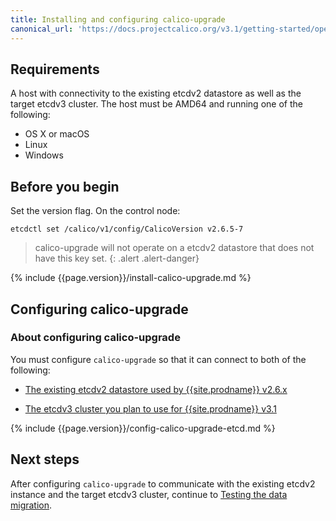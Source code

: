 ```yaml
---
title: Installing and configuring calico-upgrade
canonical_url: 'https://docs.projectcalico.org/v3.1/getting-started/openstack/upgrade/setup'
---
```


## Requirements

A host with connectivity to the existing etcdv2 datastore as well as the
target etcdv3 cluster. The host must be AMD64 and running one of the following:

- OS X or macOS
- Linux
- Windows

## Before you begin

Set the version flag.  On the control node:
```
etcdctl set /calico/v1/config/CalicoVersion v2.6.5-7
```

> calico-upgrade will not operate on a etcdv2 datastore that does not have this key set.
{: .alert .alert-danger}

{% include {{page.version}}/install-calico-upgrade.md %}

## Configuring calico-upgrade

### About configuring calico-upgrade

You must configure `calico-upgrade` so that it can connect to both of the
following:

- [The existing etcdv2 datastore used by {{site.prodname}} v2.6.x](#configuring-calico-upgrade-to-connect-to-the-etcdv2-datastore)

- [The etcdv3 cluster you plan to use for {{site.prodname}} v3.1](#configuring-calico-upgrade-to-connect-to-the-etcdv3-cluster)

{% include {{page.version}}/config-calico-upgrade-etcd.md %}


  
## Next steps

After configuring `calico-upgrade` to communicate with the existing etcdv2 instance
and the target etcdv3 cluster, continue to [Testing the data migration](/{{page.version}}/getting-started/openstack/upgrade/test).
